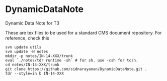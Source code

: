DynamicDataNote
===============

Dynamic Data Note for T3

These are tex files to be used for a standard CMS document repository.
For reference, check this 

```
svn update utils
svn update -N notes
mkdir -p notes/IN-14-XXX/trunk
eval `./notes/tdr runtime -sh` # for sh. use -csh for tcsh.
cd notes/IN-14-XXX/trunk
git clone https://github.com/sidnarayanan/DynamicDataNote.git .
tdr --style=in b IN-14-XXX
```
